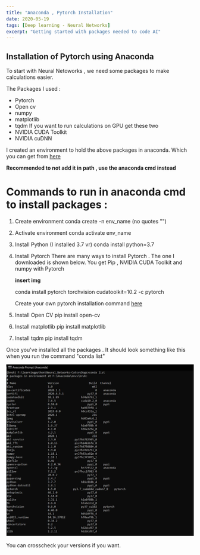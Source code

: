 ```yaml
---
title: "Anaconda , Pytorch Installation"
date: 2020-05-19
tags: [Deep learning - Neural Networks]
excerpt: "Getting started with packages needed to code AI"
---
```


## Installation of Pytorch using Anaconda

To start with Neural Netoworks , we need some packages to make calculations easier.

The Packages I used :

* Pytorch
* Open cv
* numpy
* matplotlib
* tqdm
If you want to run calculations on GPU get these two
* NVIDIA CUDA Toolkit
* NVIDIA cuDNN

I created an environment to hold the above packages in anaconda.
Which you can get from [here](https://www.anaconda.com/products/individual) 

**Recommended to not add it in path , use the anaconda cmd instead**

# Commands to run in anaconda cmd to install packages :

1. Create environment
	conda create -n env_name (no quotes "")

2. Activate environment 
	conda activate env_name

3. Install Python (I installed 3.7 vr)
	conda install python=3.7

4. Install Pytorch
	There are many ways to install Pytorch . The one I downloaded is shown below.
	You get Pip , NVIDIA CUDA Toolkit and numpy with Pytorch

	**insert img**

	conda install pytorch torchvision cudatoolkit=10.2 -c pytorch

	Create your own pytorch installation command [here](https://pytorch.org/get-started/locally/)


5. Install Open CV
	pip install open-cv

6. Install matplotlib
	pip install matplotlib

7. Install tqdm
	pip install tqdm

Once you've installed all the packages . It should look something like this when you run
the command "conda list"

<img src="https://raw.githubusercontent.com/nvikramraj/nvikramraj.github.io/master/images/anaconda/packages.JPG" alt="Packages"/>

You can crosscheck your versions if you want.